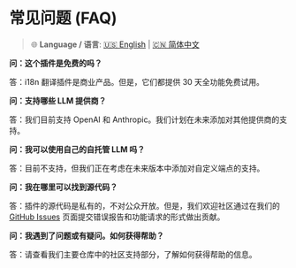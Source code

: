 # 常见问题 (FAQ)

> 🌐 **Language / 语言**: [🇺🇸 English](FAQ.md) | [🇨🇳 简体中文](FAQ.zh.md)

**问：这个插件是免费的吗？**

答：i18n 翻译插件是商业产品。但是，它们都提供 30 天全功能免费试用。

**问：支持哪些 LLM 提供商？**

答：我们目前支持 OpenAI 和 Anthropic。我们计划在未来添加对其他提供商的支持。

**问：我可以使用自己的自托管 LLM 吗？**

答：目前不支持，但我们正在考虑在未来版本中添加对自定义端点的支持。

**问：我在哪里可以找到源代码？**

答：插件的源代码是私有的，不对公众开放。但是，我们欢迎社区通过在我们的 [GitHub Issues](https://github.com/eastgatedev/i18n-translate-community/issues) 页面提交错误报告和功能请求的形式做出贡献。

**问：我遇到了问题或有疑问。如何获得帮助？**

答：请查看我们主要仓库中的社区支持部分，了解如何获得帮助的信息。